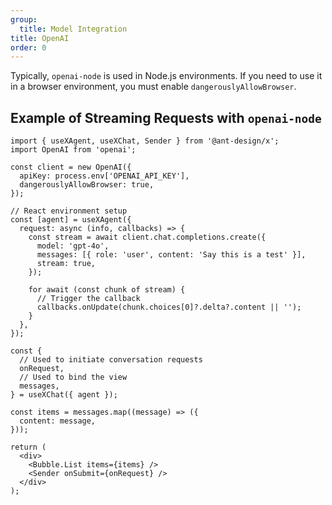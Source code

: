 ```yaml
---
group:
  title: Model Integration
title: OpenAI
order: 0
---
```


Typically, `openai-node` is used in Node.js environments. If you need to use it in a browser environment, you must enable `dangerouslyAllowBrowser`.

## Example of Streaming Requests with `openai-node`

```tsx
import { useXAgent, useXChat, Sender } from '@ant-design/x';
import OpenAI from 'openai';

const client = new OpenAI({
  apiKey: process.env['OPENAI_API_KEY'],
  dangerouslyAllowBrowser: true,
});

// React environment setup
const [agent] = useXAgent({
  request: async (info, callbacks) => {
    const stream = await client.chat.completions.create({
      model: 'gpt-4o',
      messages: [{ role: 'user', content: 'Say this is a test' }],
      stream: true,
    });

    for await (const chunk of stream) {
      // Trigger the callback
      callbacks.onUpdate(chunk.choices[0]?.delta?.content || '');
    }
  },
});

const {
  // Used to initiate conversation requests
  onRequest,
  // Used to bind the view
  messages,
} = useXChat({ agent });

const items = messages.map((message) => ({
  content: message,
}));

return (
  <div>
    <Bubble.List items={items} />
    <Sender onSubmit={onRequest} />
  </div>
);
```
